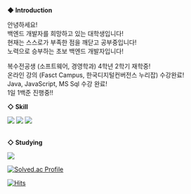 **◆ Introduction**

안녕하세요! <br/> 백엔드 개발자를 희망하고 있는 대학생입니다!<br/>
현재는 스스로가 부족한 점을 깨닫고 공부중입니다! <br/>
노력으로 승부하는 초보 백엔드 개발자입니다!
<br/>

복수전공생 (소프트웨어, 경영학과) 4학년 2학기 재학중! <br/>
온라인 강의 (Fasct Campus, 한국디지털컨버전스 누리잡) 수강완료! <br/>
Java, JavaScript, MS Sql 수강 완료! <br/>
1일 1백준 진행중!! <br/>
  
**◇ Skill**

<img src="https://img.shields.io/badge/Java-007396?style=flat&logo=OpenJDK&logoColor=white"/>
<img src="https://img.shields.io/badge/JavaScript-F7DF1E?style=flat-square&logo=JavaScript&logoColor=white"/></a>
<img src="https://img.shields.io/badge/MySQL-4479A1?style=flat-square&logo=MySQL&logoColor=white"/></a>
<br/>

<br/>

**◇ Studying**

<a href="https://velog.io/@leejinseok0614"><img src="https://img.shields.io/badge/Velog-3DDC84?style=flat-square&logo=Blogger&logoColor=white"/></a>

[![Solved.ac Profile](http://mazassumnida.wtf/api/v2/generate_badge?boj=james137957)](https://solved.ac/james137957/)

</div>

[![Hits](https://hits.seeyoufarm.com/api/count/incr/badge.svg?url=https%3A%2F%2Fgithub.com%2Fleejinseok0614&count_bg=%23BDC83D&title_bg=%23555555&icon=&icon_color=%23E7E7E7&title=hits&edge_flat=false)](https://hits.seeyoufarm.com)
